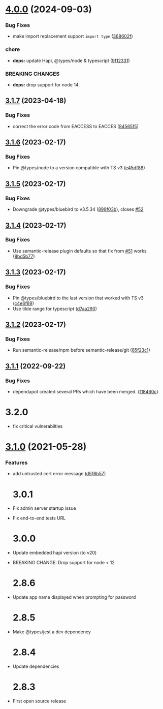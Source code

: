 # [4.0.0](https://github.com/soundcloud/intervene/compare/v3.1.7...v4.0.0) (2024-09-03)


### Bug Fixes

* make import replacement support `import type` ([368602f](https://github.com/soundcloud/intervene/commit/368602ff2e738f8e3e560d99ea3230f6e95e8354))


### chore

* **deps:** update Hapi, @types/node  & typescript ([9f12331](https://github.com/soundcloud/intervene/commit/9f1233156f720ffe69906c6c36da0b964bade46a))


### BREAKING CHANGES

* **deps:** drop support for node 14.

## [3.1.7](https://github.com/soundcloud/intervene/compare/v3.1.6...v3.1.7) (2023-04-18)


### Bug Fixes

* correct the error code from EACCESS to EACCES ([84565f5](https://github.com/soundcloud/intervene/commit/84565f548a2cd5a9e330e6f20cbdb05f180747ce))

## [3.1.6](https://github.com/soundcloud/intervene/compare/v3.1.5...v3.1.6) (2023-02-17)


### Bug Fixes

* Pin @types/node to a version compatible with TS v3 ([e45df88](https://github.com/soundcloud/intervene/commit/e45df8869a83f2891aed11e4685b61907ce0ff54))

## [3.1.5](https://github.com/soundcloud/intervene/compare/v3.1.4...v3.1.5) (2023-02-17)


### Bug Fixes

* Downgrade @types/bluebird to v3.5.34 ([899f03b](https://github.com/soundcloud/intervene/commit/899f03bb379a52bdd43b50ff11727ce60f10001f)), closes [#52](https://github.com/soundcloud/intervene/issues/52)

## [3.1.4](https://github.com/soundcloud/intervene/compare/v3.1.3...v3.1.4) (2023-02-17)


### Bug Fixes

* Use semantic-release plugin defaults so that fix from [#51](https://github.com/soundcloud/intervene/issues/51) works ([8bd5b77](https://github.com/soundcloud/intervene/commit/8bd5b77369cb8b4003c1529eb6a5e790eb9fbec3))

## [3.1.3](https://github.com/soundcloud/intervene/compare/v3.1.2...v3.1.3) (2023-02-17)


### Bug Fixes

* Pin @types/bluebird to the last version that worked with TS v3 ([c4e6f89](https://github.com/soundcloud/intervene/commit/c4e6f890cc986ed5e0af4ba8028c632b7579adf4))
* Use tilde range for typescript ([d7aa290](https://github.com/soundcloud/intervene/commit/d7aa29049d43ce5e9eeccc97026c61a37a6ec07a))

## [3.1.2](https://github.com/soundcloud/intervene/compare/v3.1.1...v3.1.2) (2023-02-17)


### Bug Fixes

* Run semantic-release/npm before semantic-release/git ([65f23c1](https://github.com/soundcloud/intervene/commit/65f23c10f082993afab4bbb3be5f6dec6d502585))

## [3.1.1](https://github.com/soundcloud/intervene/compare/v3.1.0...v3.1.1) (2022-09-22)


### Bug Fixes

* dependapot created several PRs which have been merged. ([f18460c](https://github.com/soundcloud/intervene/commit/f18460cda7dac4f616fbfed66531d2da33c73928))

# 3.2.0

- fix critical vulnerabilties

# [3.1.0](https://github.com/soundcloud/intervene/compare/v3.0.1...v3.1.0) (2021-05-28)

### Features

- add untrusted cert error message ([d516b57](https://github.com/soundcloud/intervene/commit/d516b57700bfa80dec3958f9a48f920a12940f13))

  # 3.0.1

- Fix admin server startup issue
- Fix end-to-end tests URL

  # 3.0.0

- Update embedded hapi version (to v20)
- BREAKING CHANGE: Drop support for node < 12

  # 2.8.6

- Update app name displayed when prompting for password

  # 2.8.5

- Make @types/jest a dev dependency

  # 2.8.4

- Update dependencies

  # 2.8.3

- First open source release
